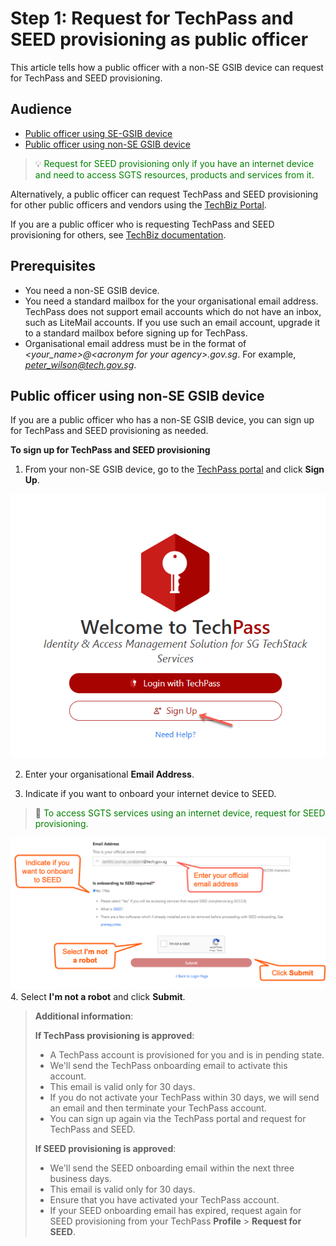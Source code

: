 # Step 1: Request for TechPass and SEED provisioning as public officer

This article tells how a public officer with a non-SE GSIB device can request for TechPass and SEED provisioning.

<!--
**Note**<br>
> If you are a vendor or contractor, you are strongly encouraged to follow the steps mentioned in the Request for TechPass and SEED provisioning as vendor page. This is irrespective of whether you are furnished with a non-SE GSIB device or not.-->


## Audience

- [Public officer using SE-GSIB device](#public-officer-using-se-gsib-device)
- [Public officer using non-SE GSIB device](#public-officer-using-non-se-gsib-device)

> :bulb:
<font color="green">Request for SEED provisioning only if you have an internet device and need to access SGTS resources, products and services from it.</font>

Alternatively, a public officer can request TechPass and SEED provisioning for other public officers and vendors using the [TechBiz Portal](https://portal.techbiz.suite.gov.sg). 

If you are a public officer who is requesting TechPass and SEED provisioning for others, see [TechBiz documentation](https://docs.developer.tech.gov.sg/docs/techbiz-documentation/).

<!--
- Vendors or contractors using a non-SE GSIB device and whose organisational email address is in the format of *\<your_name\>_FROM.\<vendor organisation name\>@\<acronym for the agency\>.gov.sg*. For example, *peter_wilson_FROM.VENDORPROVIDER@tech.gov.sg*.
-->
## Prerequisites

- You need a non-SE GSIB device.
- You need a standard mailbox for the your organisational email address. TechPass does not support email accounts which do not have an inbox, such as LiteMail accounts. If you use such an email account, upgrade it to a standard mailbox before signing up for TechPass.
- Organisational email address must be in the format of *\<your_name\>@\<acronym for your agency\>.gov.sg*. For example, *peter_wilson@tech.gov.sg*.


## Public officer using non-SE GSIB device

If you are a public officer who has a non-SE GSIB device, you can sign up for TechPass and SEED provisioning as needed.

**To sign up for TechPass and SEED provisioning**

  1. From your non-SE GSIB device, go to the [TechPass portal](http://portal.techpass.gov.sg) and click **Sign Up**.

  <kbd>![sign-up](assets/images/onboarding/po-non-se/sign-up-new.png)</kbd>

  2. Enter your organisational **Email Address**.  

  3. Indicate if you want to onboard your internet device to SEED.

  > :memo: <span style="color:green">To access SGTS services using an internet device, request for SEED provisioning.</span>
  
  <kbd>![sign-up-submit](assets/images/onboarding/po-non-se/latest-po-sign-up-non-se-gsib-1.png)</kbd>
  4. Select **I'm not a robot** and click **Submit**. 
  


  > **Additional information**:
  >
  > **If TechPass provisioning 
  is approved**:
  >- A TechPass account is provisioned for you and is in pending state.
  >- We'll send the TechPass onboarding email to activate this account.
  >- This email is valid only for 30 days.
  >- If you do not activate your TechPass within 30 days, we will send an email and then terminate your TechPass account. 
  >- You can sign up again via the TechPass portal and request for TechPass and SEED.
  >
  > **If SEED provisioning is approved**:
  >- We'll send the SEED onboarding email within the next three business days.
  >- This email is valid only for 30 days.
  >- Ensure that you have activated your TechPass account.
  >- If your SEED onboarding email has expired, request again for SEED provisioning from your TechPass **Profile** > **Request for SEED**.




<!--
- To onboard to TechPass, you must have received the TechPass onboarding email.
- If you are a SE-GSIB user, use your non-SE GSIB or an internet device to complete steps [2](#step-2-set-up-security-verification-for-the-wog-account) and [3](#step-3-accept-techpass-invitation).

>- If you are a public officer using the SE-GSIB device and want TechPass and SEED provisioning, create a [service request](https://go.gov.sg/techpass-sr).


TechPass account using the [TechPass portal](http://portal.techpass.gov.sg).

Step 1: [Sign up for TechPass and SEED](#step-1-sign-up-for-techpass-and-seed).


Step 2: [Set up security verification for WOG account](#step-2-set-up-security-verification-for-the-wog-account).

Step 3: [Accept TechPass onboarding invitation](#step-3-accept-techpass-invitation).

Step 4: [Onboard to TechPass account](#step-4-onboard-to-techpass).

> **Tip**: Click the triangle to view the instructions to complete each step.











## Step 2. Set up security verification for the WOG account

<details>
  <summary style="font-size:20px;font-weight:bold">How to set up security verification for WOG account?</summary>

  > **Important**:<br>
  > You need to set up security verification (multi-factor authentication) for your Whole-of-Government(WOG) account to:
    >- Access Singapore Government Technology Stack (SGTS) services and tools from your GMD device.
    >- View your SG Govt M365 profile on the Microsoft Authenticator app.
    >- You must use your non-SE GSIB or an internet device to complete the following steps.


**To set up security verification for WOG account**

  1. From your non-SE GSIB device, go to [Azure Active Directory](https://account.activedirectory.windowsazure.com/proofup.aspx).

> **Note**: To sign in, use your organisational email address and email password.

  2. Select **Mobile app** as the preferred authenticating method, and we strongly recommend you choose **Receive notifications for verification**.

  3. Click **Set up**.
  <kbd>![security-verification](assets/images/security-verification-for-wog/step-1-selection.png)</kbd>
  4. Follow the on-screen instructions on the **Configure mobile app** page.
  <kbd>![scan-qr-code](assets/images/security-verification-for-wog/reset-wog-mfa/scan-qr-code-updated.png)</kbd>
  When you scan the QR code on your computer screen, your WOG account gets listed on the authenticator app, and your activation status is confirmed when you click **Next**.
  5. In the **Additional security verification** page, click **Next**.
  <kbd>![after-scan](assets/images/security-verification-for-wog/additional-security-verification-next.png)</kbd>
  A notification is sent to your mobile app to verify that you are reachable on your mobile device.
  6. Approve sign-in on the **Authenticator** app.
  7. Click **Done**.
  <kbd>![step2-done](assets/images/security-verification-for-wog/step2-done.png)</kbd>
  8. Your **Profile** page is displayed.
  <kbd>![profile-page](assets/images/security-verification-for-wog/completion-of-setup.png)</kbd>
  <kbd>![profile-page](assets/images/security-verification-for-wog/completion-of-setup-updated.png)</kbd>

  </details>


> **Important**: Complete steps 3 and 4 within the same session.

## Step 3. Accept TechPass invitation

<details>
  <summary style="font-size:20px;font-weight:bold">Steps to accept invitation</summary>

Onboard to TechPass within 30 days of receiving the TechPass invitation email. If you do not onboard within 30 days, we will terminate your TechPass account, and you need to sign up again or request for a TechPass account from a public officer.

  **To accept TechPass invitation**

  1. On your GSIB device, open the TechPass onboarding invitation email.

  > **Note**:
  >- If you do not see this email in your inbox:
  >
  >
  >- check if it is the same email address you provided during the TechPass self-sign-up or in your request for TechPass to a public officer
  >- If a spam filter or email rule moved it to other folders, Junk Email, Deleted Items or Archive folder.

  2. Click **Accept invitation** and proceed with **Onboarding to TechPass**. If you are already signed in to your WOG account, it will direct you to **Review Permissions**.

  <kbd>![accept-invitation](assets/images/onboarding/po-non-se/accept-invitation.png)</kbd>


</details>

## Step 4. Onboard to TechPass
<details>
  <summary style="font-size:20px;font-weight:bold">How does a public officer onboard to TechPass?</summary>

  **To onboard to your TechPass account**

  1. In **Review Permissions**, click **Accept**.

  <kbd>![after-accept-invitation-1](assets/images/onboarding/po-non-se/after-accept-invitation-1.png ':size=400')</kbd>

  > **Note**: If you are not signed in to your WOG account while [accepting the invitation](#step-3-accept-techpass-invitation), you will be prompted to sign in before proceeding further.

  2. Click **Log in with TechPass**.

  <kbd>![log-in-with-techpass](assets/images/onboarding/po-non-se/log-in-with-techpass.png ':size=400')</kbd>

  3. Click **Next**.

  <kbd>![more-info-after-login](assets/images/onboarding/po-non-se/more-info-after-login.png ':size=400')</kbd>

  4. Ensure the organisational email address you used while signing up or requesting for the TechPass account is displayed as username.

  5. Choose one of the following options and click **Next**.

    - If you do not have the Microsoft Authenticator app(recommended) on your mobile phone, download and install it on your [Microsoft phone](https://www.microsoft.com/en-sg/store/apps/windows-phone), [Android](https://play.google.com/store/apps?hl=en&amp;gl=US) or [iOS phone](https://www.apple.com/app-store/) and complete the wizard.
    - To use other authenticators, click **I want to use a different authenticator app**.
    - To use other methods, click **I want to set up a different method**.

    <kbd>![set-up-authenticating-method](assets/images/onboarding/po-non-se/set-up-authenticating-method.png)</kbd>

  > **Note**: While we recommend Microsoft Authenticator, you can choose any other authenticator app. As we recommend Microsoft Authenticator, this article guides you through setting up multi-factor authentication for your TechPass account using that. For other authenticators, refer to the respective help resources.

  6. On your mobile device, open Microsoft **Authenticator** and tap **+ Add account** > **Work or School account**.
  7. Go back to your computer and click **Next**.

  <kbd>![keep-your-account-secure-next](assets/images/onboarding/po-non-se/keep-your-account-secure-next.png)</kbd>

  8. Scan the QR code on your computer screen and click **Next**. Your TechPass account gets activated and linked to the authenticator app.

  <kbd>![after-scanning-qr-code](assets/images/onboarding/po-non-se/after-scanning-qr-code.png)</kbd>

  The Authenticator sends a notification for you to approve and confirm if the security verification set-up is correct.

  9. Tap **APPROVE** on your mobile device. On your computer, you will see that you have approved your sign-in.

  10. Click **Next**.

  <kbd>![sign-in-approved](assets/images/onboarding/po-non-se/sign-in-approved.png)</kbd>

  11. When you see the success message, click **Done**.

  <kbd>![authenticator-set-up-success](assets/images/onboarding/po-non-se/success-onboard.png)</kbd>

  You will now be directed to the Terms of Use page.

  12. Click the arrow to view the **TechPass Terms of Use**.

  <kbd>![techpass-terms-of-use](assets/images/onboarding/po-non-se/techpass-terms-of-use.png)</kbd>

  13. Read the TechPass **Terms of Use** and click **Accept**.

  <kbd>![accept-terms-of-use](assets/images/onboarding/po-non-se/accept-terms-of-use.png)</kbd>

  14. Click the arrow to view the **TechPass Privacy Policy**.

  <kbd>![techpass-view-privacy-policy](assets/images/onboarding/po-non-se/techpass-view-privacy-policy.png)</kbd>

  15. Read the TechPass **Privacy Policy** and click **Accept**.

  <kbd>![accept-techpass-privacy-policy](assets/images/onboarding/po-non-se/accept-techpass-privacy-policy.png)</kbd>

  16. Click the arrow to view the **TechPass MDM AUP Policy**.

  <kbd>![mdm-acceptable-use-policy](assets/images/onboarding/po-non-se/mdm-aup-1.png)</kbd>

  17. Read the policy details and click **Accept**.

  <kbd>![mdm-acceptable-use-policy](assets/images/onboarding/po-non-se/accept-mdm-aup.png)</kbd>

  You have now successfully onboarded to TechPass. You can now proceed to onboard your internet device to SEED.

> **Note**: Refer to [Prerequisites for onboarding your device to SEED](https://docs.developer.tech.gov.sg/docs/security-suite-for-engineering-endpoint-devices/#/prerequisites-for-onboarding) before proceeding to onboard your internet device to SEED.

</details>

-->
